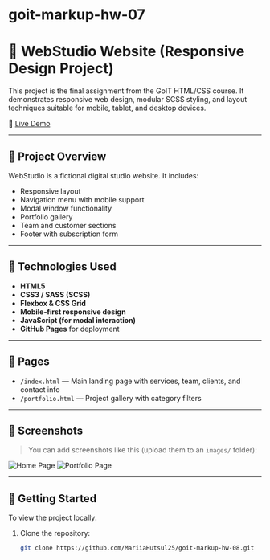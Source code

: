 # goit-markup-hw-07
# 💼 WebStudio Website (Responsive Design Project)

This project is the final assignment from the GoIT HTML/CSS course. It demonstrates responsive web design, modular SCSS styling, and layout techniques suitable for mobile, tablet, and desktop devices.

🔗 [Live Demo](https://MariiaHutsul25.github.io/goit-markup-hw-08/)

---

## 📌 Project Overview

WebStudio is a fictional digital studio website. It includes:

- Responsive layout
- Navigation menu with mobile support
- Modal window functionality
- Portfolio gallery
- Team and customer sections
- Footer with subscription form

---

## 🧰 Technologies Used

- **HTML5**
- **CSS3 / SASS (SCSS)**
- **Flexbox & CSS Grid**
- **Mobile-first responsive design**
- **JavaScript (for modal interaction)**
- **GitHub Pages** for deployment

---

## 📄 Pages

- `/index.html` — Main landing page with services, team, clients, and contact info
- `/portfolio.html` — Project gallery with category filters

---

## 📸 Screenshots

> You can add screenshots like this (upload them to an `images/` folder):

![Home Page](images/homepage-screenshot.png)
![Portfolio Page](images/portfolio-screenshot.png)

---

## 🚀 Getting Started

To view the project locally:

1. Clone the repository:
   ```bash
   git clone https://github.com/MariiaHutsul25/goit-markup-hw-08.git
